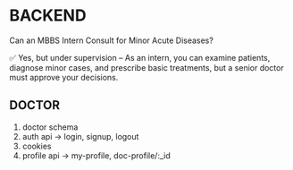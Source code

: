 # BACKEND

Can an MBBS Intern Consult for Minor Acute Diseases?

✅ Yes, but under supervision – As an intern, you can examine patients, diagnose minor cases, and prescribe basic treatments, but a senior doctor must approve your decisions.

## DOCTOR

1. doctor schema
2. auth api -> login, signup, logout
3. cookies
4. profile api -> my-profile, doc-profile/:\_id
